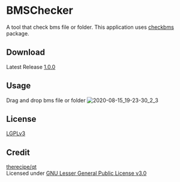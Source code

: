 # BMSChecker
A tool that check bms file or folder. This application uses [checkbms](https://github.com/Shimi9999/checkbms) package.

## Download
Latest Release [1.0.0](https://github.com/Shimi9999/BMSChecker/releases/download/1.0.0/BMSChecker_1.0.0.zip)

## Usage
Drag and drop bms file or folder
![2020-08-15_19-23-30_2_3](https://user-images.githubusercontent.com/38182044/90310598-f975f100-df2d-11ea-901c-150c3b8f052b.gif)

## License
[LGPLv3](https://opensource.org/licenses/LGPL-3.0)

## Credit
[therecipe/qt](https://github.com/therecipe/qt)  
Licensed under [GNU Lesser General Public License v3.0](https://opensource.org/licenses/LGPL-3.0)
